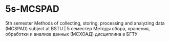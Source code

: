 # 5s-MCSPAD
 5th semester Methods of collecting, storing, processing and analyzing data (MCSPAD) subject at BSTU | 5 семестер Методы сбора, хранения, обработки и анализа данных (МСХОАД) дисциплина в БГТУ
